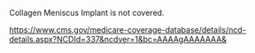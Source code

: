 Collagen Meniscus Implant is not covered.

https://www.cms.gov/medicare-coverage-database/details/ncd-details.aspx?NCDId=337&ncdver=1&bc=AAAAgAAAAAAA&
